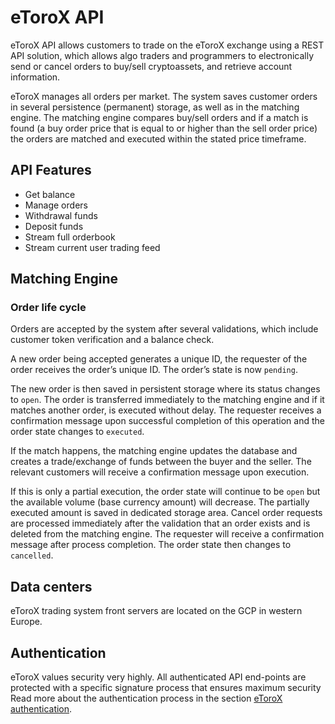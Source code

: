 
# eToroX API

eToroX API allows customers to trade on the eToroX exchange using a REST API solution, which allows algo traders and programmers to electronically send or cancel orders to buy/sell cryptoassets, and retrieve account information.

eToroX manages all orders per market. The system saves  customer orders in several persistence (permanent) storage, as well as in the matching engine. The matching engine compares buy/sell orders and if a match is found (a buy order price that is equal to or higher than the sell order price) the orders are matched and executed within the stated price timeframe.

## API Features
* Get balance
* Manage orders
* Withdrawal funds
* Deposit funds
* Stream full orderbook
* Stream current user trading feed

## Matching Engine


### Order life cycle
Orders are accepted by the system after several validations, which include customer token verification and a balance check.

A new order being accepted generates a unique ID, the requester of the order receives the order’s unique ID. The order’s state is now `pending`.

The new order is then saved  in persistent storage where its status changes to `open`.
The order is transferred immediately to the matching engine and if it matches another order, is executed without delay. The requester receives a confirmation message upon successful completion of this operation and the order state changes to `executed`. 

If the match happens, the matching engine updates the database and creates a trade/exchange of funds between the buyer and the seller. The relevant customers will receive a confirmation message upon execution. 

If this is only a partial execution, the order state will continue to be `open` but the available volume (base currency amount) will decrease. The partially executed amount is saved in dedicated storage area.
Cancel order requests are processed immediately after the validation that an order exists and is deleted from the matching engine. The requester will receive a confirmation message after process completion. The order state then changes to `cancelled`.

## Data centers
eToroX trading system front servers are located on the GCP in western Europe.

## Authentication
eToroX values security very highly. All authenticated API end-points are protected with a specific signature process that ensures maximum security
Read more about the authentication process in the section [eToroX authentication](authentication).








